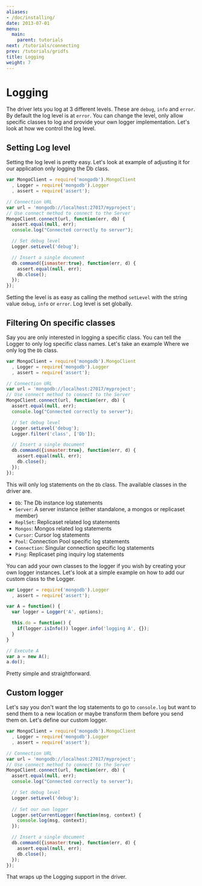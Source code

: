 ```yaml
---
aliases:
- /doc/installing/
date: 2013-07-01
menu:
  main:
    parent: tutorials
next: /tutorials/connecting
prev: /tutorials/gridfs
title: Logging
weight: 7
---
```

# Logging

The driver lets you log at 3 different levels. These are `debug`, `info` and `error`. By default the log level is at `error`. You can change the level, only allow specific classes to log and provide your own logger implementation. Let's look at how we control the log level.

## Setting Log level

Setting the log level is pretty easy. Let's look at example of adjusting it for our application only logging the Db class.

```js
var MongoClient = require('mongodb').MongoClient
  , Logger = require('mongodb').Logger
  , assert = require('assert');

// Connection URL
var url = 'mongodb://localhost:27017/myproject';
// Use connect method to connect to the Server
MongoClient.connect(url, function(err, db) {
  assert.equal(null, err);
  console.log("Connected correctly to server");

  // Set debug level
  Logger.setLevel('debug');

  // Insert a single document
  db.command({ismaster:true}, function(err, d) {
    assert.equal(null, err);
    db.close();
  });
});
```

Setting the level is as easy as calling the method `setLevel` with the string value `debug`, `info` or `error`. Log level is set globally.

## Filtering On specific classes

Say you are only interested in logging a specific class. You can tell the Logger to only log specific class names. Let's take an example Where we only log the `Db` class.

```js
var MongoClient = require('mongodb').MongoClient
  , Logger = require('mongodb').Logger
  , assert = require('assert');

// Connection URL
var url = 'mongodb://localhost:27017/myproject';
// Use connect method to connect to the Server
MongoClient.connect(url, function(err, db) {
  assert.equal(null, err);
  console.log("Connected correctly to server");

  // Set debug level
  Logger.setLevel('debug');
  Logger.filter('class', ['Db']);

  // Insert a single document
  db.command({ismaster:true}, function(err, d) {
    assert.equal(null, err);
    db.close();
  });
});
```

This will only log statements on the `Db` class. The available classes in the driver are.

* `Db`: The Db instance log statements
* `Server`: A server instance (either standalone, a mongos or replicaset member)
* `ReplSet`: Replicaset related log statements
* `Mongos`: Mongos related log statements
* `Cursor`: Cursor log statements
* `Pool`: Connection Pool specific log statements
* `Connection`: Singular connection specific log statements
* `Ping`: Replicaset ping inquiry log statements

You can add your own classes to the logger if you wish by creating your own logger instances. Let's look at a simple example on how to add our custom class to the Logger.

```js
var Logger = require('mongodb').Logger
  , assert = require('assert');

var A = function() {
  var logger = Logger('A', options);

  this.do = function() {
    if(logger.isInfo()) logger.info('logging A', {});
  }
}

// Execute A
var a = new A();
a.do();
```

Pretty simple and straightforward.

## Custom logger

Let's say you don't want the log statements to go to `console.log` but want to send them to a new location or maybe transform them before you send them on. Let's define our custom logger.

```js
var MongoClient = require('mongodb').MongoClient
  , Logger = require('mongodb').Logger
  , assert = require('assert');

// Connection URL
var url = 'mongodb://localhost:27017/myproject';
// Use connect method to connect to the Server
MongoClient.connect(url, function(err, db) {
  assert.equal(null, err);
  console.log("Connected correctly to server");

  // Set debug level
  Logger.setLevel('debug');
  
  // Set our own logger
  Logger.setCurrentLogger(function(msg, context) {
    console.log(msg, context);
  });

  // Insert a single document
  db.command({ismaster:true}, function(err, d) {
    assert.equal(null, err);
    db.close();
  });
});
```

That wraps up the Logging support in the driver.

